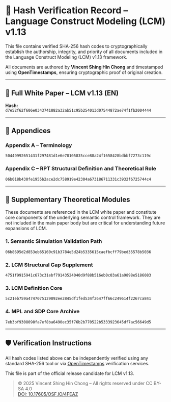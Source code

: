 # 🔐 Hash Verification Record – Language Construct Modeling (LCM) v1.13

This file contains verified SHA-256 hash codes to cryptographically establish the authorship, integrity, and priority of all documents included in the Language Construct Modeling (LCM) v1.13 framework.

All documents are authored by **Vincent Shing Hin Chong** and timestamped using **OpenTimestamps**, ensuring cryptographic proof of original creation.

---

## 📘 Full White Paper – LCM v1.13 (EN)
**Hash:**  
`d7e52f62f606e0343741882a32ab51c95b254013d07544872ae74f1fb2004444`

---

## 📁 Appendices

### Appendix A – Terminology  
`50449992651431f297481d1e6e78105835cce88a24f1658428bdbbf7273c119c`

### Appendix C – RPT Structural Definition and Theoretical Role  
`06b018b430fe1955b2ace2dc758919e42304a673186711331c3932f6725744c4`

---

## 🧩 Supplementary Theoretical Modules

These documents are referenced in the LCM white paper and constitute core components of the underlying semantic control framework. They are not included in the main paper body but are critical for understanding future expansions of LCM.

### 1. Semantic Simulation Validation Path  
`06b8695d2d853eb65160c91b3784e5d24b5335615caefbcff79bed35578b5036`

### 2. LCM Structural Gap Supplement  
`4751f9915941c673c31ebf79143524040d9f88b516eb0c03a61a9898e5186083`

### 3. LCM Definition Core  
`5c21eb759a4747075129892ee2845df1fed534f2647ff66c249614f2267ca841`

### 4. MPL and SDP Core Archive  
`7eb3bf9308098fa7ef8ba6490ec35f76b2b770522b5333923645df7ac56649d5`

---

## 🛡️ Verification Instructions

All hash codes listed above can be independently verified using any standard SHA-256 tool or via [OpenTimestamps](https://opentimestamps.org) verification services.

This file is part of the official release candidate for LCM v1.13.

> © 2025 Vincent Shing Hin Chong – All rights reserved under CC BY-SA 4.0  
> [DOI: 10.17605/OSF.IO/4FEAZ](https://doi.org/10.17605/OSF.IO/4FEAZ)
